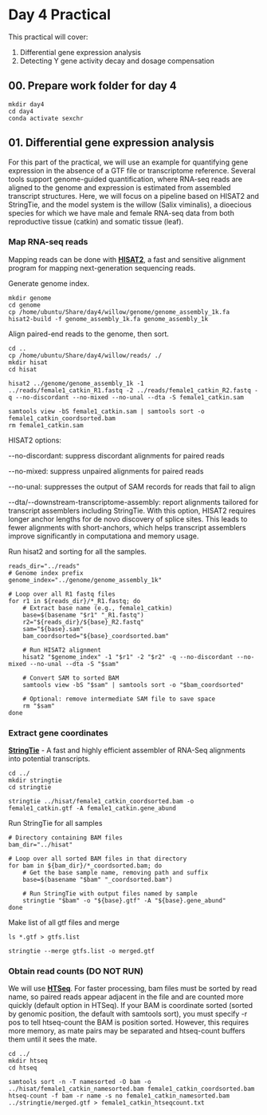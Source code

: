 # Day 4 Practical

This practical will cover:

1. Differential gene expression analysis
2. Detecting Y gene activity decay and dosage compensation

## 00. Prepare work folder for day 4

```
mkdir day4
cd day4
conda activate sexchr
```

## 01. Differential gene expression analysis

For this part of the practical, we will use an example for quantifying gene expression in the absence of a GTF file or transcriptome reference. Several tools support genome-guided quantification, where RNA-seq reads are aligned to the genome and expression is estimated from assembled transcript structures. Here, we will focus on a pipeline based on HISAT2 and StringTie, and the model system is the willow (Salix viminalis), a dioecious species for which we have male and female RNA-seq data from both reproductive tissue (catkin) and somatic tissue (leaf).

### Map RNA-seq reads

Mapping reads can be done with **[HISAT2](https://daehwankimlab.github.io/hisat2/)**, a fast and sensitive alignment program for mapping next-generation sequencing reads. 

Generate genome index.

```
mkdir genome
cd genome
cp /home/ubuntu/Share/day4/willow/genome/genome_assembly_1k.fa
hisat2-build -f genome_assembly_1k.fa genome_assembly_1k
```

Align paired-end reads to the genome, then sort.

```
cd ..
cp /home/ubuntu/Share/day4/willow/reads/ ./
mkdir hisat
cd hisat

hisat2 ../genome/genome_assembly_1k -1 ../reads/female1_catkin_R1.fastq -2 ../reads/female1_catkin_R2.fastq -q --no-discordant --no-mixed --no-unal --dta -S female1_catkin.sam

samtools view -bS female1_catkin.sam | samtools sort -o female1_catkin_coordsorted.bam
rm female1_catkin.sam
```

HISAT2 options:

--no-discordant: suppress discordant alignments for paired reads

--no-mixed: suppress unpaired alignments for paired reads

--no-unal: suppresses the output of SAM records for reads that fail to align

--dta/--downstream-transcriptome-assembly: report alignments tailored for transcript assemblers including StringTie. With this option, HISAT2 requires longer anchor lengths for de novo discovery of splice sites. This leads to fewer alignments with short-anchors, which helps transcript assemblers improve significantly in computationa and memory usage.

Run hisat2 and sorting for all the samples.

```
reads_dir="../reads"
# Genome index prefix
genome_index="../genome/genome_assembly_1k"

# Loop over all R1 fastq files
for r1 in ${reads_dir}/*_R1.fastq; do
    # Extract base name (e.g., female1_catkin)
    base=$(basename "$r1" "_R1.fastq")
    r2="${reads_dir}/${base}_R2.fastq"
    sam="${base}.sam"
    bam_coordsorted="${base}_coordsorted.bam"

    # Run HISAT2 alignment
    hisat2 "$genome_index" -1 "$r1" -2 "$r2" -q --no-discordant --no-mixed --no-unal --dta -S "$sam"

    # Convert SAM to sorted BAM
    samtools view -bS "$sam" | samtools sort -o "$bam_coordsorted"

    # Optional: remove intermediate SAM file to save space
    rm "$sam"
done
```

### Extract gene coordinates

**[StringTie](https://ccb.jhu.edu/software/stringtie/index.shtml)** - A fast and highly efficient assembler of RNA-Seq alignments into potential transcripts. 

```
cd ../
mkdir stringtie
cd stringtie

stringtie ../hisat/female1_catkin_coordsorted.bam -o female1_catkin.gtf -A female1_catkin.gene_abund
```

Run StringTie for all samples

```
# Directory containing BAM files
bam_dir="../hisat"

# Loop over all sorted BAM files in that directory
for bam in ${bam_dir}/*_coordsorted.bam; do
    # Get the base sample name, removing path and suffix
    base=$(basename "$bam" "_coordsorted.bam")
    
    # Run StringTie with output files named by sample
    stringtie "$bam" -o "${base}.gtf" -A "${base}.gene_abund"
done
```

Make list of all gtf files and merge

```
ls *.gtf > gtfs.list

stringtie --merge gtfs.list -o merged.gtf
```

### Obtain read counts (DO NOT RUN)

We will use **[HTSeq]([http://www-huber.embl.de/users/anders/HTSeq/doc/count.html](https://htseq.readthedocs.io/en/release_0.11.1/count.html))**. For faster processing, bam files must be sorted by read name, so paired reads appear adjacent in the file and are counted more quickly (default option in HTSeq). If your BAM is coordinate sorted (sorted by genomic position, the default with samtools sort), you must specify -r pos to tell htseq-count the BAM is position sorted. However, this requires more memory, as mate pairs may be separated and htseq-count buffers them until it sees the mate.

```
cd ../
mkdir htseq
cd htseq

samtools sort -n -T namesorted -O bam -o ../hisat/female1_catkin_namesorted.bam female1_catkin_coordsorted.bam
htseq-count -f bam -r name -s no female1_catkin_namesorted.bam ../stringtie/merged.gtf > female1_catkin_htseqcount.txt
```












